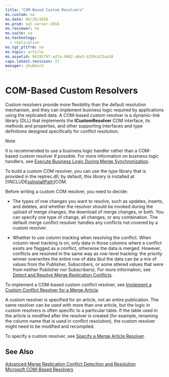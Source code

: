 ```yaml
---
title: "COM-Based Custom Resolvers"
ms.custom: na
ms.date: 06/29/2016
ms.prod: sql-server-2016
ms.reviewer: na
ms.suite: na
ms.technology: 
  - replication
ms.tgt_pltfrm: na
ms.topic: article
ms.assetid: 94195797-ad7a-4962-a8e3-b259cd13aa38
caps.latest.revision: 37
manager: jhubbard
---
```

# COM-Based Custom Resolvers
Custom resolvers provide more flexibility than the default resolution mechanism, and they can implement business logic required by applications using the replicated data. A COM-based custom resolver is a dynamic-link library (DLL) that implements the **ICustomResolver** COM interface, its methods and properties, and other supporting interfaces and type definitions designed specifically for conflict resolution.  
  
> [!NOTE]  
>  It is recommended to use a business logic handler rather than a COM-based custom resolver if possible. For more information on business logic handlers, see [Execute Business Logic During Merge Synchronization](../../Topics/TopicNameNotContainA/Execute-Business-Logic-During-Merge-Synchronization.md).  
  
 To build a custom COM resolver, you can use the type library that is provided in the replrec.dll; by default, this library is installed at [!INCLUDE[ssInstallPath](../../Topics/TopicNameContainA/includes/ssInstallPath_md.md)]COM.  
  
 Before writing a custom COM resolver, you need to decide:  
  
-   The types of row changes you want to resolve, such as updates, inserts, and deletes, and whether the resolver should be invoked during the upload of merge changes, the download of merge changes, or both. You can specify one type of change, all changes, or any combination. The default merge conflict resolver handles any conflicts not covered by a custom resolver.  
  
-   Whether to use column tracking when resolving the conflict. When column-level tracking is on, only data in those columns where a conflict exists are flagged as a conflict, otherwise the data is merged. However, conflicts are resolved in the same way as row-level tracking: the priority winner overwrites the entire row of data (but the data can be a mix of values from the Publisher, Subscribers, or some altered values that were from neither Publisher nor Subscribers). For more information, see [Detect and Resolve Merge Replication Conflicts](../../Topics/TopicNameNotContainA/Detect-and-Resolve-Merge-Replication-Conflicts.md).  
  
 To implement a COM-based custom conflict resolver, see [Implement a Custom Conflict Resolver for a Merge Article](../../Topics/TopicNameContainA/Implement-a-Custom-Conflict-Resolver-for-a-Merge-Article.md).  
  
 A custom resolver is specified for an article, not an entire publication. The same resolver can be used with more than one article, but the logic in custom resolvers is often specific to a particular table. If the table used in the article is modified after the resolver is created (for example, renaming the column name that is used in conflict resolution), the custom resolver might need to be modified and recompiled.  
  
 To specify a custom resolver, see [Specify a Merge Article Resolver](../../Topics/TopicNameContainA/Specify-a-Merge-Article-Resolver.md).  
  
## See Also  
 [Advanced Merge Replication Conflict Detection and Resolution](../../Topics/TopicNameNotContainA/Advanced-Merge-Replication-Conflict-Detection-and-Resolution.md)   
 [Microsoft COM-Based Resolvers](../../Topics/TopicNameNotContainA/Microsoft-COM-Based-Resolvers.md)